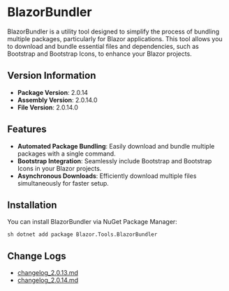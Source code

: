# BlazorBundler

BlazorBundler is a utility tool designed to simplify the process of bundling multiple packages, particularly for Blazor applications. This tool allows you to download and bundle essential files and dependencies, such as Bootstrap and Bootstrap Icons, to enhance your Blazor projects.

## Version Information
- **Package Version**: 2.0.14
- **Assembly Version**: 2.0.14.0
- **File Version**: 2.0.14.0

## Features

- **Automated Package Bundling**: Easily download and bundle multiple packages with a single command.
- **Bootstrap Integration**: Seamlessly include Bootstrap and Bootstrap Icons in your Blazor projects.
- **Asynchronous Downloads**: Efficiently download multiple files simultaneously for faster setup.

## Installation

You can install BlazorBundler via NuGet Package Manager:

`sh
dotnet add package Blazor.Tools.BlazorBundler
`

## Change Logs
- [changelog_2.0.13.md](https://github.com/xmione/Blazor.Tools/blob/master/Blazor.Tools.BlazorBundler/changelog_2.0.13.md)
- [changelog_2.0.14.md](https://github.com/xmione/Blazor.Tools/blob/master/Blazor.Tools.BlazorBundler/changelog_2.0.14.md)

